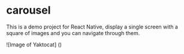 # carousel
This is a demo project for React Native, display a single screen with a square of images 
and you can navigate through them.

![Image of Yaktocat]
()
